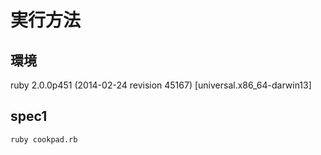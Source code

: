 実行方法
====

環境
----

ruby 2.0.0p451 (2014-02-24 revision 45167) [universal.x86_64-darwin13]

spec1
----

```sh
ruby cookpad.rb
```
